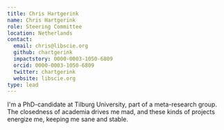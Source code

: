 ```yaml
---
title: Chris Hartgerink
name: Chris Hartgerink
role: Steering Committee
location: Netherlands
contact:
  email: chris@libscie.org
  github: chartgerink
  impactstory: 0000-0003-1050-6809
  orcid: 0000-0003-1050-6809
  twitter: chartgerink
  website: libscie.org
type: lead
---
```


I'm a PhD-candidate at Tilburg University, part of a meta-research group. The closedness of academia drives me mad, and these kinds of projects energize me, keeping me sane and stable.

